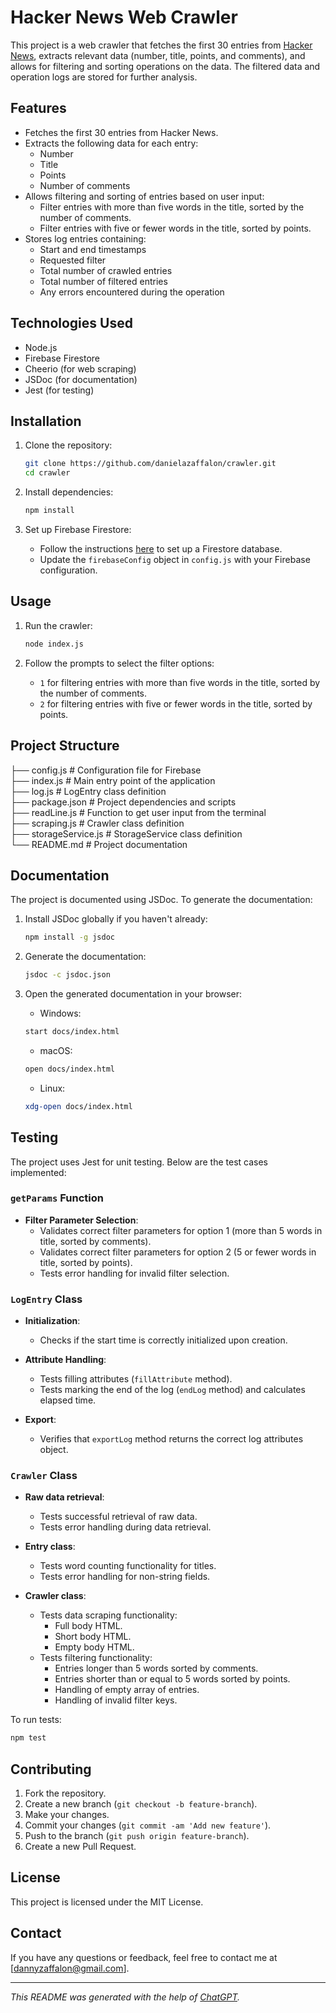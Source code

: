 # Hacker News Web Crawler

This project is a web crawler that fetches the first 30 entries from [Hacker News](https://news.ycombinator.com/), extracts relevant data (number, title, points, and comments), and allows for filtering and sorting operations on the data. The filtered data and operation logs are stored for further analysis.

## Features

- Fetches the first 30 entries from Hacker News.
- Extracts the following data for each entry:
  - Number
  - Title
  - Points
  - Number of comments
- Allows filtering and sorting of entries based on user input:
  - Filter entries with more than five words in the title, sorted by the number of comments.
  - Filter entries with five or fewer words in the title, sorted by points.
- Stores log entries containing:
  - Start and end timestamps
  - Requested filter
  - Total number of crawled entries
  - Total number of filtered entries
  - Any errors encountered during the operation

## Technologies Used

- Node.js
- Firebase Firestore
- Cheerio (for web scraping)
- JSDoc (for documentation)
- Jest (for testing)

## Installation

1. Clone the repository:
    ```bash
    git clone https://github.com/danielazaffalon/crawler.git
    cd crawler
    ```

2. Install dependencies:
    ```bash
    npm install
    ```

3. Set up Firebase Firestore:
   - Follow the instructions [here](https://firebase.google.com/docs/firestore/quickstart) to set up a Firestore database.
   - Update the `firebaseConfig` object in `config.js` with your Firebase configuration.

## Usage

1. Run the crawler:
    ```bash
    node index.js
    ```

2. Follow the prompts to select the filter options:
   - `1` for filtering entries with more than five words in the title, sorted by the number of comments.
   - `2` for filtering entries with five or fewer words in the title, sorted by points.

## Project Structure

├── config.js # Configuration file for Firebase  
├── index.js # Main entry point of the application  
├── log.js # LogEntry class definition  
├── package.json # Project dependencies and scripts  
├── readLine.js # Function to get user input from the terminal  
├── scraping.js # Crawler class definition  
├── storageService.js # StorageService class definition  
└── README.md # Project documentation  

## Documentation

The project is documented using JSDoc. To generate the documentation:

1. Install JSDoc globally if you haven't already:
    ```bash
    npm install -g jsdoc
    ```

2. Generate the documentation:
    ```bash
    jsdoc -c jsdoc.json
    ```

3. Open the generated documentation in your browser:
    - Windows:
    ```bash
    start docs/index.html
    ```
    - macOS:
    ```bash
    open docs/index.html
    ```
    - Linux:
    ```bash
    xdg-open docs/index.html
    ```

## Testing

The project uses Jest for unit testing. Below are the test cases implemented:

### `getParams` Function

- **Filter Parameter Selection**:
  - Validates correct filter parameters for option 1 (more than 5 words in title, sorted by comments).
  - Validates correct filter parameters for option 2 (5 or fewer words in title, sorted by points).
  - Tests error handling for invalid filter selection.

### `LogEntry` Class

- **Initialization**:
  - Checks if the start time is correctly initialized upon creation.

- **Attribute Handling**:
  - Tests filling attributes (`fillAttribute` method).
  - Tests marking the end of the log (`endLog` method) and calculates elapsed time.

- **Export**:
  - Verifies that `exportLog` method returns the correct log attributes object.

### `Crawler` Class

- **Raw data retrieval**:
  - Tests successful retrieval of raw data.
  - Tests error handling during data retrieval.

- **Entry class**:
  - Tests word counting functionality for titles.
  - Tests error handling for non-string fields.

- **Crawler class**:
  - Tests data scraping functionality:
    - Full body HTML.
    - Short body HTML.
    - Empty body HTML.
  - Tests filtering functionality:
    - Entries longer than 5 words sorted by comments.
    - Entries shorter than or equal to 5 words sorted by points.
    - Handling of empty array of entries.
    - Handling of invalid filter keys.

To run tests:
```bash
npm test
```

## Contributing

1. Fork the repository.
2. Create a new branch (`git checkout -b feature-branch`).
3. Make your changes.
4. Commit your changes (`git commit -am 'Add new feature'`).
5. Push to the branch (`git push origin feature-branch`).
6. Create a new Pull Request.

## License

This project is licensed under the MIT License.

## Contact

If you have any questions or feedback, feel free to contact me at [dannyzaffalon@gmail.com].

---

*This README was generated with the help of [ChatGPT](https://github.com/openai/chatgpt).*
